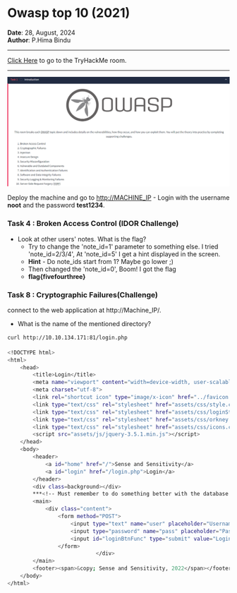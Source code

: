# Owasp top 10 (2021)

**Date**: 28, August, 2024  
**Author**: P.Hima Bindu  

---

[Click Here](https://tryhackme.com/r/room/owasptop102021) to go to the TryHackMe room.

---

![Description](./Images/img1.png)

Deploy the machine and go to [http://MACHINE_IP](http://MACHINE_IP) - Login with the username **noot** and the password **test1234**.


### **Task 4 :** Broken Access Control (IDOR Challenge)

- Look at other users' notes. What is the flag?
  - Try to change the 'note_id=1' parameter to something else. I tried 'note_id=2/3/4', At 'note_id=5' I get a hint displayed in the screen.
  - **Hint** - Do note_ids start from 1? Maybe go lower ;)
  - Then changed the 'note_id=0', Boom! I got the flag
  - **flag{fivefourthree}**


### **Task 8 :** Cryptographic Failures(Challenge)

connect to the web application at http://Machine_IP/.

- What is the name of the mentioned directory?

```bash
curl http://10.10.134.171:81/login.php

<!DOCTYPE html>
<html>
	<head>
		<title>Login</title>
		<meta name="viewport" content="width=device-width, user-scalable=no">
		<meta charset="utf-8">
		<link rel="shortcut icon" type="image/x-icon" href="../favicon.ico">
		<link type="text/css" rel="stylesheet" href="assets/css/style.css">
		<link type="text/css" rel="stylesheet" href="assets/css/loginStyle.css">
		<link type="text/css" rel="stylesheet" href="assets/css/orkney.css">
		<link type="text/css" rel="stylesheet" href="assets/css/icons.css">
		<script src="assets/js/jquery-3.5.1.min.js"></script>
	</head>
	<body>
		<header>
			<a id="home" href="/">Sense and Sensitivity</a>
			<a id="login" href="/login.php">Login</a>
		</header>
		<div class=background></div>
		***<!-- Must remember to do something better with the database than store it in /assets... -->***
		<main>
			<div class="content">
				<form method="POST">
					<input type="text" name="user" placeholder="Username"><br>
					<input type="password" name="pass" placeholder="Password"><br>
					<input id="loginBtnFunc" type="submit" value="Login!">
				</form>
							</div>
		</main>
		<footer><span>&copy; Sense and Sensitivity, 2022</span></footer>
	</body>
</html>
